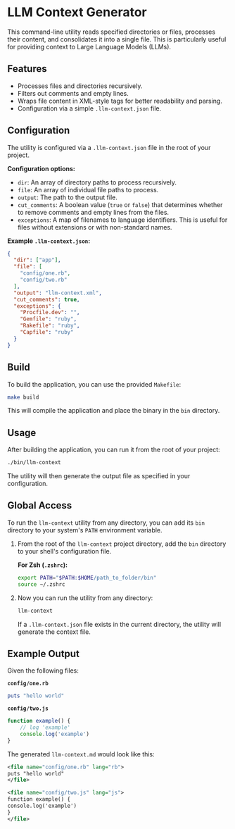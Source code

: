 # LLM Context Generator

This command-line utility reads specified directories or files, processes their content, and consolidates it into a single file. This is particularly useful for providing context to Large Language Models (LLMs).

## Features

*   Processes files and directories recursively.
*   Filters out comments and empty lines.
*   Wraps file content in XML-style tags for better readability and parsing.
*   Configuration via a simple `.llm-context.json` file.

## Configuration

The utility is configured via a `.llm-context.json` file in the root of your project.

**Configuration options:**

*   `dir`: An array of directory paths to process recursively.
*   `file`: An array of individual file paths to process.
*   `output`: The path to the output file.
*   `cut_comments`: A boolean value (`true` or `false`) that determines whether to remove comments and empty lines from the files.
*   `exceptions`: A map of filenames to language identifiers. This is useful for files without extensions or with non-standard names.

**Example `.llm-context.json`:**

```json
{
  "dir": ["app"],
  "file": [
    "config/one.rb",
    "config/two.rb"
  ],
  "output": "llm-context.xml",
  "cut_comments": true,
  "exceptions": {
    "Procfile.dev": "",
    "Gemfile": "ruby",
    "Rakefile": "ruby",
    "Capfile": "ruby"
  }
}
```

## Build

To build the application, you can use the provided `Makefile`:

```bash
make build
```

This will compile the application and place the binary in the `bin` directory.

## Usage

After building the application, you can run it from the root of your project:

```bash
./bin/llm-context
```

The utility will then generate the output file as specified in your configuration.

## Global Access

To run the `llm-context` utility from any directory, you can add its `bin` directory to your system's `PATH` environment variable.

1.  From the root of the `llm-context` project directory, add the `bin` directory to your shell's configuration file.


    **For Zsh (`.zshrc`):**

    ```bash
    export PATH="$PATH:$HOME/path_to_folder/bin"
    source ~/.zshrc
    ```

2.  Now you can run the utility from any directory:

    ```bash
    llm-context
    ```

    If a `.llm-context.json` file exists in the current directory, the utility will generate the context file.

## Example Output

Given the following files:

**`config/one.rb`**
```ruby
puts "hello world"
```

**`config/two.js`**
```javascript
function example() {
	// log 'example'
	console.log('example')
}
```

The generated `llm-context.md` would look like this:

```xml
<file name="config/one.rb" lang="rb">
puts "hello world"
</file>

<file name="config/two.js" lang="js">
function example() {
console.log('example')
}
</file>
```